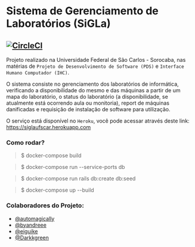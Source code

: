 # Sistema de Gerenciamento de Laboratórios (SiGLa)

[![CircleCI](https://circleci.com/gh/Darkkgreen/sigla-UFSCar/tree/master.svg?style=svg)](https://circleci.com/gh/Darkkgreen/sigla-UFSCar/tree/master)
---
Projeto realizado na Universidade Federal de São Carlos - Sorocaba, nas matérias de `Projeto de Desenvolvimento de Software (PDS)` e `Interface Humano Computador (IHC)`.

O sistema consiste no gerenciamento dos laboratórios de informática, verificando a disponibilidade do mesmo e das máquinas a partir de um mapa do laboratório, o status do laboratório (a disponibilidade, se atualmente está ocorrendo aula ou monitoria), report de máquinas danificadas e requisição de instalação de software para utilização.

O serviço está disponível no `Heroku`, você pode acessar através deste link:
https://siglaufscar.herokuapp.com

### Como rodar?
> $ docker-compose build

> $ docker-compose run --service-ports db

> $ docker-compose run rails db:create db:seed

> $ docker-compose up --build

### Colaboradores do Projeto:
- [@automagically](https://github.com/automagically)
- [@byandreee](https://github.com/byandreee)
- [@eiguike](https://github.com/eiguike)
- [@Darkkgreen](https://github.com/Darkkgreen)
